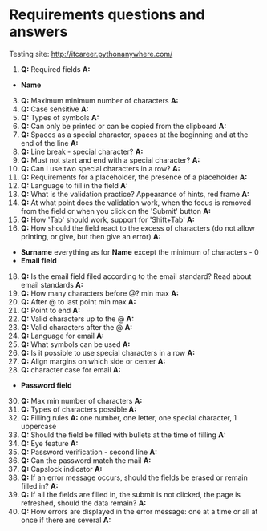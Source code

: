 # Requirements questions and answers
Testing site: http://itcareer.pythonanywhere.com/ 
1. **Q:** Required fields  **A:**
+ **Name**  
3. **Q:** Maximum minimum number of characters **A:**
4. **Q:** Case sensitive **A:**
5. **Q:** Types of symbols **A:**
6. **Q:** Can only be printed or can be copied from the clipboard **A:**
7. **Q:** Spaces as a special character, spaces at the beginning and at the end of the line **A:**
8. **Q:** Line break - special character? **A:**
9. **Q:** Must not start and end with a special character? **A:**
10. **Q:** Can I use two special characters in a row? **A:**
11. **Q:** Requirements for a placeholder, the presence of a placeholder **A:**
12. **Q:** Language to fill in the field **A:**
13. **Q:** What is the validation practice? Appearance of hints, red frame **A:**
14. **Q:** At what point does the validation work, when the focus is removed from the field or when you click on the 'Submit' button **A:**
15. **Q:** How 'Tab' should work, support for 'Shift+Tab' **A:**
16. **Q:** How should the field react to the excess of characters (do not allow printing, or give, but then give an error) **A:**
+ **Surname** everything as for  **Name** except the minimum of characters - 0
+ **Email field**
18. **Q:** Is the email field filed according to the email standard? Read about email standards **A:**
19. **Q:** How many characters before @? min max **A:**
20. **Q:** After @ to last point min max **A:**
21. **Q:** Point to end **A:**
22. **Q:** Valid characters up to the @ **A:**
23. **Q:** Valid characters after the @ **A:**
24. **Q:** Language for email **A:**
25. **Q:** What symbols can be used **A:**
26. **Q:** Is it possible to use special characters in a row **A:**
27. **Q:** Align margins on which side or center **A:**
28. **Q:** character case for email **A:**
+ **Password field**
30. **Q:** Max min number of characters **A:**
31. **Q:** Types of characters possible **A:**
32. **Q:** Filling rules **A:** one number, one letter, one special character, 1 uppercase 
33. **Q:** Should the field be filled with bullets at the time of filling **A:**
34. **Q:** Eye feature **A:**
35. **Q:** Password verification - second line **A:**
36. **Q:** Can the password match the mail **A:**
37. **Q:** Capslock indicator **A:**
38. **Q:** If an error message occurs, should the fields be erased or remain filled in? **A:**
39. **Q:** If all the fields are filled in, the submit is not clicked, the page is refreshed, should the data remain? **A:**
40. **Q:** How errors are displayed in the error message: one at a time or all at once if there are several **A:**
